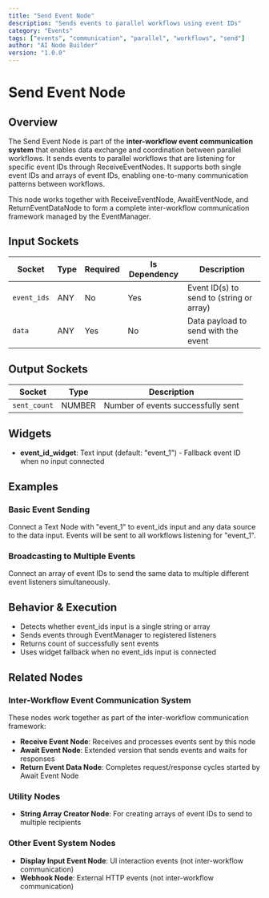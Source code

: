 ```yaml
---
title: "Send Event Node"
description: "Sends events to parallel workflows using event IDs"
category: "Events"
tags: ["events", "communication", "parallel", "workflows", "send"]
author: "AI Node Builder"
version: "1.0.0"
---
```


# Send Event Node

## Overview
The Send Event Node is part of the **inter-workflow event communication system** that enables data exchange and coordination between parallel workflows. It sends events to parallel workflows that are listening for specific event IDs through ReceiveEventNodes. It supports both single event IDs and arrays of event IDs, enabling one-to-many communication patterns between workflows.

This node works together with ReceiveEventNode, AwaitEventNode, and ReturnEventDataNode to form a complete inter-workflow communication framework managed by the EventManager.

## Input Sockets
| Socket | Type | Required | Is Dependency | Description |
|--------|------|----------|---------------|-------------|
| `event_ids` | ANY | No | Yes | Event ID(s) to send to (string or array) |
| `data` | ANY | Yes | No | Data payload to send with the event |

## Output Sockets
| Socket | Type | Description |
|--------|------|-------------|
| `sent_count` | NUMBER | Number of events successfully sent |

## Widgets
- **event_id_widget**: Text input (default: "event_1") - Fallback event ID when no input connected

## Examples

### Basic Event Sending
Connect a Text Node with "event_1" to event_ids input and any data source to the data input. Events will be sent to all workflows listening for "event_1".

### Broadcasting to Multiple Events
Connect an array of event IDs to send the same data to multiple different event listeners simultaneously.

## Behavior & Execution
- Detects whether event_ids input is a single string or array
- Sends events through EventManager to registered listeners
- Returns count of successfully sent events
- Uses widget fallback when no event_ids input is connected

## Related Nodes

### Inter-Workflow Event Communication System
These nodes work together as part of the inter-workflow communication framework:
- **Receive Event Node**: Receives and processes events sent by this node
- **Await Event Node**: Extended version that sends events and waits for responses
- **Return Event Data Node**: Completes request/response cycles started by Await Event Node

### Utility Nodes
- **String Array Creator Node**: For creating arrays of event IDs to send to multiple recipients

### Other Event System Nodes
- **Display Input Event Node**: UI interaction events (not inter-workflow communication)
- **Webhook Node**: External HTTP events (not inter-workflow communication)
